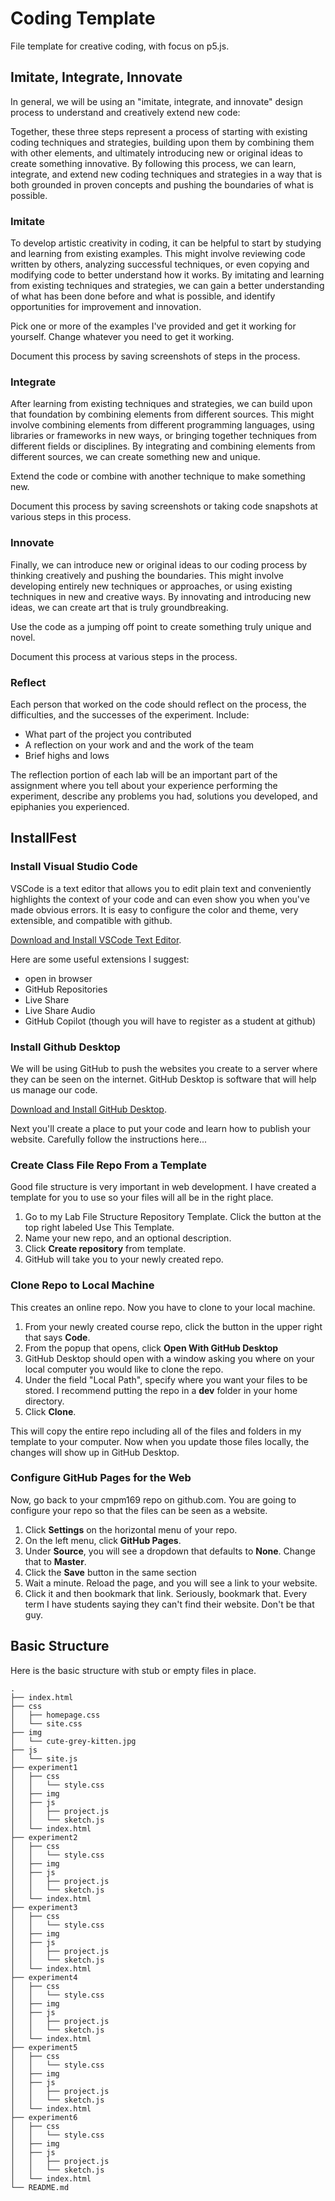 # Coding Template
File template for creative coding, with focus on p5.js.

## Imitate, Integrate, Innovate
In general, we will be using an "imitate, integrate, and innovate" design process to understand and creatively extend new code:

Together, these three steps represent a process of starting with existing coding techniques and strategies, building upon them by combining them with other elements, and ultimately introducing new or original ideas to create something innovative. By following this process, we can learn, integrate, and extend new coding techniques and strategies in a way that is both grounded in proven concepts and pushing the boundaries of what is possible.

### Imitate
To develop artistic creativity in coding, it can be helpful to start by studying and learning from existing examples. This might involve reviewing code written by others, analyzing successful techniques, or even copying and modifying code to better understand how it works. By imitating and learning from existing techniques and strategies, we can gain a better understanding of what has been done before and what is possible, and identify opportunities for improvement and innovation.

Pick one or more of the examples I've provided and get it working for yourself. Change whatever you need to get it working.

Document this process by saving screenshots of steps in the process.

### Integrate
After learning from existing techniques and strategies, we can build upon that foundation by combining elements from different sources. This might involve combining elements from different programming languages, using libraries or frameworks in new ways, or bringing together techniques from different fields or disciplines. By integrating and combining elements from different sources, we can create something new and unique.

Extend the code or combine with another technique to make something new.

Document this process by saving screenshots or taking code snapshots at various steps in this process. 

### Innovate
Finally, we can introduce new or original ideas to our coding process by thinking creatively and pushing the boundaries. This might involve developing entirely new techniques or approaches, or using existing techniques in new and creative ways. By innovating and introducing new ideas, we can create art that is truly groundbreaking.

Use the code as a jumping off point to create something truly unique and novel.

Document this process at various steps in the process.

### Reflect
Each person that worked on the code should reflect on the process, the difficulties, and the successes of the experiment. Include:

* What part of the project you contributed
* A reflection on your work and and the work of the team
* Brief highs and lows

The reflection portion of each lab will be an important part of the assignment where you tell about your experience performing the experiment, describe any problems you had, solutions you developed, and epiphanies you experienced.

## InstallFest

### Install Visual Studio Code

VSCode is a text editor that allows you to edit plain text and conveniently highlights the context of your code and can even show you when you've made obvious errors. It is easy to configure the color and theme, very extensible, and compatible with github.

[Download and Install VSCode Text Editor](https://code.visualstudio.com/download).

Here are some useful extensions I suggest:

* open in browser
* GitHub Repositories
* Live Share
* Live Share Audio
* GitHub Copilot (though you will have to register as a student at github)

### Install Github Desktop

We will be using GitHub to push the websites you create to a server where they can be seen on the internet. GitHub Desktop is software that will help us manage our code.

[Download and Install GitHub Desktop](https://desktop.github.com/).

Next you'll create a place to put your code and learn how to publish your website. Carefully follow the instructions here...

### Create Class File Repo From a Template

Good file structure is very important in web development. I have created a template for you to use so your files will all be in the right place. 

1. Go to my Lab File Structure Repository Template. Click the button at the top right labeled Use This Template.
2. Name your new repo, and an optional description.
3. Click **Create repository** from template.
4. GitHub will take you to your newly created repo.

### Clone Repo to Local Machine

This creates an online repo. Now you have to clone to your local machine.

1. From your newly created course repo, click the button in the upper right that says **Code**.
2. From the popup that opens, click **Open With GitHub Desktop**
3. GitHub Desktop should open with a window asking you where on your local computer you would like to clone the repo.
4. Under the field "Local Path", specify where you want your files to be stored. I recommend putting the repo in a **dev** folder in your home directory.
5. Click **Clone**.

This will copy the entire repo including all of the files and folders in my template to your computer. Now when you update those files locally, the changes will show up in GitHub Desktop.

### Configure GitHub Pages for the Web

Now, go back to your cmpm169 repo on github.com. You are going to configure your repo so that the files can be seen as a website.

1. Click **Settings** on the horizontal menu of your repo.
2. On the left menu, click **GitHub Pages**.
3. Under **Source**, you will see a dropdown that defaults to **None**. Change that to **Master**.
4. Click the **Save** button in the same section
5. Wait a minute. Reload the page, and you will see a link to your website.
6. Click it and then bookmark that link. Seriously, bookmark that. Every term I have students saying they can't find their website. Don't be that guy.

## Basic Structure
Here is the basic structure with stub or empty files in place.

```
.
├── index.html
├── css
│   ├── homepage.css
│   └── site.css
├── img
│   └── cute-grey-kitten.jpg
├── js
│   └── site.js
├── experiment1
│   ├── css
│   │   └── style.css
│   ├── img
│   ├── js
│   │   ├── project.js
│   │   └── sketch.js
│   └── index.html
├── experiment2
│   ├── css
│   │   └── style.css
│   ├── img
│   ├── js
│   │   ├── project.js
│   │   └── sketch.js
│   └── index.html
├── experiment3
│   ├── css
│   │   └── style.css
│   ├── img
│   ├── js
│   │   ├── project.js
│   │   └── sketch.js
│   └── index.html
├── experiment4
│   ├── css
│   │   └── style.css
│   ├── img
│   ├── js
│   │   ├── project.js
│   │   └── sketch.js
│   └── index.html
├── experiment5
│   ├── css
│   │   └── style.css
│   ├── img
│   ├── js
│   │   ├── project.js
│   │   └── sketch.js
│   └── index.html
├── experiment6
│   ├── css
│   │   └── style.css
│   ├── img
│   ├── js
│   │   ├── project.js
│   │   └── sketch.js
│   └── index.html
└── README.md
```